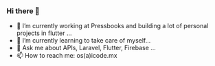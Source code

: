### Hi there 👋

- 🔭 I’m currently working at Pressbooks and building a lot of personal projects in flutter ...
- 🌱 I’m currently learning to take care of myself...
- 💬 Ask me about APIs, Laravel, Flutter, Firebase ...
- 📫 How to reach me: os(a)icode.mx
